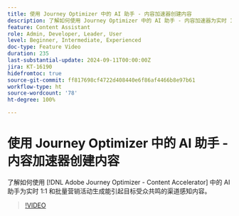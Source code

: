 ```yaml
---
title: 使用 Journey Optimizer 中的 AI 助手 - 内容加速器创建内容
description: 了解如何使用 Journey Optimizer 中的 AI 助手 - 内容加速器为实时 1:1 和批量营销活动生成能引起目标受众共鸣的渠道感知内容。
feature: Content Assistant
role: Admin, Developer, Leader, User
level: Beginner, Intermediate, Experienced
doc-type: Feature Video
duration: 235
last-substantial-update: 2024-09-11T00:00:00Z
jira: KT-16190
hidefromtoc: true
source-git-commit: ff817698cf4722d408440e6f86af4466b8e97b61
workflow-type: ht
source-wordcount: '78'
ht-degree: 100%

---
```



# 使用 Journey Optimizer 中的 AI 助手 - 内容加速器创建内容

了解如何使用 [!DNL Adobe Journey Optimizer - Content Accelerator] 中的 AI 助手为实时 1:1 和批量营销活动生成能引起目标受众共鸣的渠道感知内容。

>[!VIDEO](https://video.tv.adobe.com/v/3433552/?learn=on)
